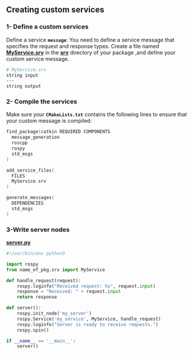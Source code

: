 ## Creating custom services
### 1- Define a custom services 
Define a service **`message`**: You need to define a service message that specifies the request and response types. Create a file named [**MyService.srv**](../ros_server_pkg/srv/MyService.srv) in the [**srv**](../ros_server_pkg/srv) directory of your package ,and define your custom service message.


```bash
# MyService.srv
string input
---
string output

```
### 2- Compile the services
Make sure your **`CMakeLists.txt`** contains the following lines to ensure that your custom message is compiled:

```Cpp
find_package(catkin REQUIRED COMPONENTS
  message_generation
  roscpp
  rospy
  std_msgs
)

add_service_files(
  FILES
  MyService.srv
)

generate_messages(
  DEPENDENCIES
  std_msgs
)
```

### 3-Write server nodes
[**server.py**](../ros_server_pkg/script/server.py)

```py
#!/usr/bin/env python3

import rospy
from name_of_pkg.srv import MyService

def handle_request(request):
    rospy.loginfo("Received request: %s", request.input)
    response = "Received: " + request.input
    return response

def server():
    rospy.init_node('my_server')
    rospy.Service('my_service', MyService, handle_request)
    rospy.loginfo("Server is ready to receive requests.")
    rospy.spin()

if __name__ == '__main__':
    server()
```
